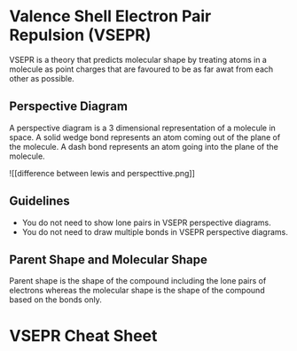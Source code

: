 # Valence Shell Electron Pair Repulsion (VSEPR)

VSEPR is a theory that predicts molecular shape by treating atoms in a molecule as point charges that are favoured to be as far awat from each other as possible.

## Perspective Diagram
A perspective diagram is a 3 dimensional representation of a molecule in space. A solid wedge bond represents an atom coming out of the plane of the molecule. A dash bond represents an atom going into the plane of the molecule.


![[difference between lewis and perspecttive.png]]


## Guidelines

- You do not need to show lone pairs in VSEPR perspective diagrams.
- You do not need to draw multiple bonds in VSEPR perspective diagrams.

## Parent Shape and Molecular Shape

Parent shape is the shape of the compound including the lone pairs of electrons whereas the molecular shape is the shape of the compound based on the bonds only.

# VSEPR Cheat Sheet


